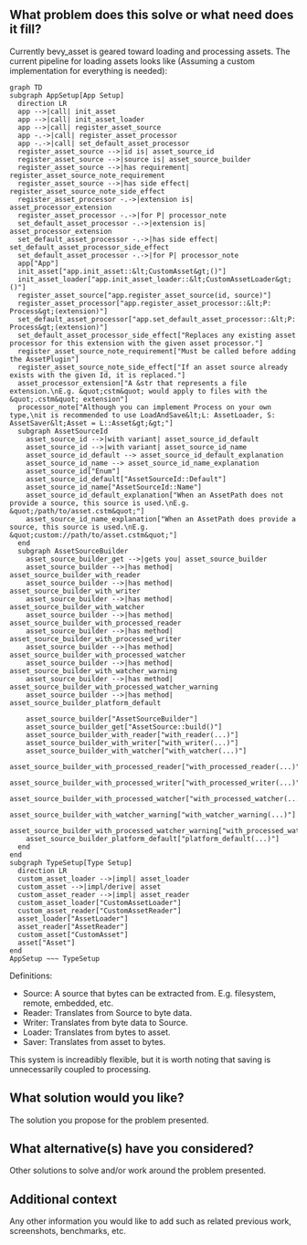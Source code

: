 ## What problem does this solve or what need does it fill?
Currently bevy_asset is geared toward loading and processing assets.
The current pipeline for loading assets looks like (Assuming a custom implementation for everything is needed):
```mermaid
graph TD
subgraph AppSetup[App Setup]
  direction LR
  app -->|call| init_asset
  app -->|call| init_asset_loader
  app -->|call| register_asset_source
  app -.->|call| register_asset_processor
  app -.->|call| set_default_asset_processor
  register_asset_source -->|id is| asset_source_id
  register_asset_source -->|source is| asset_source_builder
  register_asset_source -->|has requirement| register_asset_source_note_requirement
  register_asset_source -->|has side effect| register_asset_source_note_side_effect
  register_asset_processor -.->|extension is| asset_processor_extension
  register_asset_processor -.->|for P| processor_note
  set_default_asset_processor -.->|extension is| asset_processor_extension
  set_default_asset_processor -.->|has side effect| set_default_asset_processor_side_effect
  set_default_asset_processor -.->|for P| processor_note
  app["App"]
  init_asset["app.init_asset::&lt;CustomAsset&gt;()"]
  init_asset_loader["app.init_asset_loader::&lt;CustomAssetLoader&gt;()"]
  register_asset_source["app.register_asset_source(id, source)"]
  register_asset_processor["app.register_asset_processor::&lt;P: Process&gt;(extension)"]
  set_default_asset_processor["app.set_default_asset_processor::&lt;P: Process&gt;(extension)"]
  set_default_asset_processor_side_effect["Replaces any existing asset processor for this extension with the given asset processor."]
  register_asset_source_note_requirement["Must be called before adding the AssetPlugin"]
  register_asset_source_note_side_effect["If an asset source already exists with the given Id, it is replaced."]
  asset_processor_extension["A &str that represents a file extension.\nE.g. &quot;cstm&quot; would apply to files with the &quot;.cstm&quot; extension"]
  processor_note["Although you can implement Process on your own type,\nit is recommended to use LoadAndSave&lt;L: AssetLoader, S: AssetSaver&lt;Asset = L::Asset&gt;&gt;"]
  subgraph AssetSourceId
    asset_source_id -->|with variant| asset_source_id_default
    asset_source_id -->|with variant| asset_source_id_name
    asset_source_id_default --> asset_source_id_default_explanation
    asset_source_id_name --> asset_source_id_name_explanation
    asset_source_id["Enum"]
    asset_source_id_default["AssetSourceId::Default"]
    asset_source_id_name["AssetSourceId::Name"]
    asset_source_id_default_explanation["When an AssetPath does not provide a source, this source is used.\nE.g. &quot;/path/to/asset.cstm&quot;"]
    asset_source_id_name_explanation["When an AssetPath does provide a source, this source is used.\nE.g. &quot;custom://path/to/asset.cstm&quot;"]
  end
  subgraph AssetSourceBuilder
    asset_source_builder_get -->|gets you| asset_source_builder
    asset_source_builder -->|has method| asset_source_builder_with_reader
    asset_source_builder -->|has method| asset_source_builder_with_writer
    asset_source_builder -->|has method| asset_source_builder_with_watcher
    asset_source_builder -->|has method| asset_source_builder_with_processed_reader
    asset_source_builder -->|has method| asset_source_builder_with_processed_writer
    asset_source_builder -->|has method| asset_source_builder_with_processed_watcher
    asset_source_builder -->|has method| asset_source_builder_with_watcher_warning
    asset_source_builder -->|has method| asset_source_builder_with_processed_watcher_warning
    asset_source_builder -->|has method| asset_source_builder_platform_default

    asset_source_builder["AssetSourceBuilder"]
    asset_source_builder_get["AssetSource::build()"]
    asset_source_builder_with_reader["with_reader(...)"]
    asset_source_builder_with_writer["with_writer(...)"]
    asset_source_builder_with_watcher["with_watcher(...)"]
    asset_source_builder_with_processed_reader["with_processed_reader(...)"]
    asset_source_builder_with_processed_writer["with_processed_writer(...)"]
    asset_source_builder_with_processed_watcher["with_processed_watcher(...)"]
    asset_source_builder_with_watcher_warning["with_watcher_warning(...)"]
    asset_source_builder_with_processed_watcher_warning["with_processed_watcher_warning(...)"]
    asset_source_builder_platform_default["platform_default(...)"]
  end
end
subgraph TypeSetup[Type Setup]
  direction LR
  custom_asset_loader -->|impl| asset_loader
  custom_asset -->|impl/derive| asset
  custom_asset_reader -->|impl| asset_reader
  custom_asset_loader["CustomAssetLoader"]
  custom_asset_reader["CustomAssetReader"]
  asset_loader["AssetLoader"]
  asset_reader["AssetReader"]
  custom_asset["CustomAsset"]
  asset["Asset"]
end
AppSetup ~~~ TypeSetup
```
Definitions:
- Source: A source that bytes can be extracted from. E.g. filesystem, remote, embedded, etc.
- Reader: Translates from Source to byte data.
- Writer: Translates from byte data to Source.
- Loader: Translates from bytes to asset.
- Saver: Translates from asset to bytes.



This system is increadibly flexible, but it is worth noting that saving is unnecessarily coupled to processing.

## What solution would you like?

The solution you propose for the problem presented.

## What alternative(s) have you considered?

Other solutions to solve and/or work around the problem presented.

## Additional context

Any other information you would like to add such as related previous work,
screenshots, benchmarks, etc.
